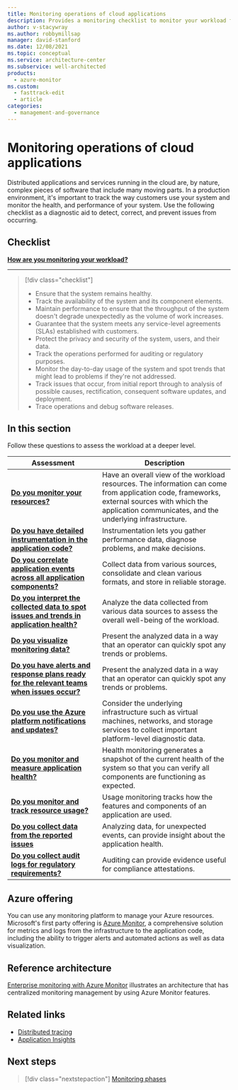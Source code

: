 ```yaml
---
title: Monitoring operations of cloud applications
description: Provides a monitoring checklist to monitor your workload for operational excellence.
author: v-stacywray
ms.author: robbymillsap
manager: david-stanford
ms.date: 12/08/2021
ms.topic: conceptual
ms.service: architecture-center
ms.subservice: well-architected
products:
  - azure-monitor
ms.custom:
  - fasttrack-edit
  - article
categories:
  - management-and-governance
---
```


# Monitoring operations of cloud applications

Distributed applications and services running in the cloud are, by nature, complex pieces of software that include many moving parts. In a production environment, it's important to track the way customers use your system and monitor the health, and performance of your system. Use the following checklist as a diagnostic aid to detect, correct, and prevent issues from occurring.

## Checklist

**[How are you monitoring your workload?](monitor-pipeline.md)**
***
> [!div class="checklist"]
> - Ensure that the system remains healthy.
> - Track the availability of the system and its component elements.
> - Maintain performance to ensure that the throughput of the system doesn't degrade unexpectedly as the volume of work increases.
> - Guarantee that the system meets any service-level agreements (SLAs) established with customers.
> - Protect the privacy and security of the system, users, and their data.
> - Track the operations performed for auditing or regulatory purposes.
> - Monitor the day-to-day usage of the system and spot trends that might lead to problems if they're not addressed.
> - Track issues that occur, from initial report through to analysis of possible causes, rectification, consequent software updates, and deployment.
> - Trace operations and debug software releases.

## In this section

Follow these questions to assess the workload at a deeper level.

|Assessment|Description|
|---|---|
|[**Do you monitor your resources?**](monitor-data-sources.md)|Have an overall view of the workload resources. The information can come from application code, frameworks, external sources with which the application communicates, and the underlying infrastructure.
|[**Do you have detailed instrumentation in the application code?**](monitor-instrument.md)|Instrumentation lets you gather performance data, diagnose problems, and make decisions.|
|[**Do you correlate application events across all application components?**](monitor-collection-data-storage.md)|Collect data from various sources, consolidate and clean various formats, and store in reliable storage.|
|[**Do you interpret the collected data to spot issues and trends in application health?**](monitor-analysis.md)|Analyze the data collected from various data sources to assess the overall well-being of the workload.|
|[**Do you visualize monitoring data?**](monitor-visualize-data.md)| Present the analyzed data in a way that an operator can quickly spot any trends or problems.|
|[**Do you have alerts and response plans ready for the relevant teams when issues occur?**](monitor-alerts.md)| Present the analyzed data in a way that an operator can quickly spot any trends or problems.|
|[**Do you use the Azure platform notifications and updates?**](monitor-data-sources.md#infrastructure-metrics)| Consider the underlying infrastructure such as virtual machines, networks, and storage services to collect important platform-level diagnostic data.|
|[**Do you monitor and measure application health?**](health-monitoring.md)|Health monitoring generates a snapshot of the current health of the system so that you can verify all components are functioning as expected.|
|[**Do you monitor and track resource usage?**](usage.md)|Usage monitoring tracks how the features and components of an application are used.|
|[**Do you collect data from the reported issues**](issue-tracking.md)|Analyzing data, for unexpected events, can provide insight about the application health.|
|[**Do you collect audit logs for regulatory requirements?**](auditing.md)| Auditing can provide evidence useful for compliance attestations. |

## Azure offering

You can use any monitoring platform to manage your Azure resources. Microsoft's first party offering is [Azure Monitor](/azure/azure-monitor/overview), a comprehensive solution for metrics and logs from the infrastructure to the application code, including the ability to trigger alerts and automated actions as well as data visualization.


## Reference architecture

[Enterprise monitoring with Azure Monitor](/azure/architecture/example-scenario/monitoring/enterprise-monitoring) illustrates an architecture that has centralized monitoring management by using Azure Monitor features.


## Related links

- [Distributed tracing](/azure/architecture/microservices/logging-monitoring#distributed-tracing)
- [Application Insights](/azure/azure-monitor/app/app-insights-overview)

## Next steps

> [!div class="nextstepaction"]
> [Monitoring phases](monitor-pipeline.md)
